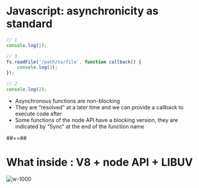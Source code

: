 # Javascript: asynchronicity as standard

<!-- .slide: class="with-code" -->
```javascript
// 1
console.log(1);

// 3
fs.readFile('/path/to/file', function callback() {
    console.log(3);
});

// 2
console.log(2);
```

* Asynchronous functions are non-blocking
* They are “resolved” at a later time and we can provide a callback to execute code after
* Some functions of the node API have a blocking version, they are indicated by “Sync” at the end of the function name

##==##


# What inside : V8 + node API + LIBUV

![w-1000](./assets/images/v8_node_api_libuv.svg)
<!-- .slide: class="full-center" -->
